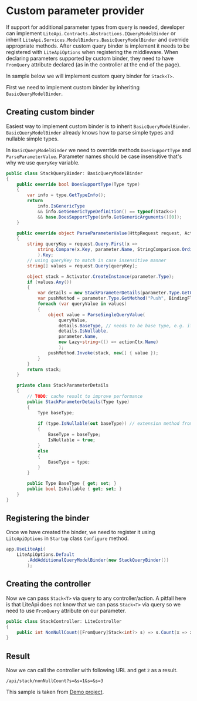 ﻿---
Author: stanac
CreatedDate: 2017-04-15
Title: Custom parameter provider
RenderTitle: false
IsHtml: false
Id: custom-parameter-provider
ParentPageId: parameter-retrieving
---

# Custom parameter provider

If support for additional parameter types from query is needed, developer can 
implement `LiteApi.Contracts.Abstractions.IQueryModelBinder` or inherit 
`LiteApi.Services.ModelBinders.BasicQueryModelBinder` and override 
appropriate methods. After custom query binder is implement it needs to be
registered with `LiteApiOptions` when registering the middleware.
When declaring parameters supported by custom binder, they need to have
`FromQuery` attribute declared (as in the controller at the end of the page).

In sample below we will implement custom query binder for `Stack<T>`.

First we need to implement custom binder by inheriting `BasicQueryModelBinder`.

## Creating custom binder

Easiest way to implement custom binder is to inherit `BasicQueryModelBinder`.
`BasicQueryModelBinder` already knows how to parse simple types and nullable simple
types.

In `BasicQueryModelBinder` we need to override methods `DoesSupportType`
and `ParseParameterValue`. Parameter names should be case insensitive that's why
we use `queryKey` variable.

```csharp
public class StackQueryBinder: BasicQueryModelBinder
{
    public override bool DoesSupportType(Type type)
    {
        var info = type.GetTypeInfo();
        return 
            info.IsGenericType 
            && info.GetGenericTypeDefinition() == typeof(Stack<>)
            && base.DoesSupportType(info.GetGenericArguments()[0]);
    }

    public override object ParseParameterValue(HttpRequest request, ActionContext actionCtx, ActionParameter parameter)
    {
        string queryKey = request.Query.First(x => 
            string.Compare(x.Key, parameter.Name, StringComparison.OrdinalIgnoreCase) == 0
            ).Key;
        // using queryKey to match in case insensitive manner
        string[] values = request.Query[queryKey];

        object stack = Activator.CreateInstance(parameter.Type);
        if (values.Any())
        {
            var details = new StackParameterDetails(parameter.Type.GetGenericArguments()[0]);
            var pushMethod = parameter.Type.GetMethod("Push", BindingFlags.Public | BindingFlags.Instance);
            foreach (var queryValue in values)
            {
                object value = ParseSingleQueryValue(
                    queryValue, 
                    details.BaseType, // needs to be base type, e.g. if parameter type is int? we need to pass int
                    details.IsNullable, 
                    parameter.Name, 
                    new Lazy<string>(() => actionCtx.Name)
                    );
                pushMethod.Invoke(stack, new[] { value });
            }
        }
        return stack;
    }

    private class StackParameterDetails
    {
        // TODO: cache result to improve performance
        public StackParameterDetails(Type type)
        {
            Type baseType;
            
            if (type.IsNullable(out baseType)) // extension method from LiteApi namespace
            {
                BaseType = baseType;
                IsNullable = true;
            }
            else
            {
                BaseType = type;
            }
        }

        public Type BaseType { get; set; }
        public bool IsNullable { get; set; }
    }
}
```

## Registering the binder

Once we have created the binder, we need to register it using `LiteApiOptions`
in `Startup` class `Configure` method.

```csharp
app.UseLiteApi(
    LiteApiOptions.Default
        .AddAdditionalQueryModelBinder(new StackQueryBinder())
        );
```

## Creating the controller

Now we can pass `Stack<T>` via query to any controller/action. A pitfall here
is that LiteApi does not know that we can pass `Stack<T>` via query so we need
to use `FromQuery` attribute on our parameter.

```csharp
public class StackController: LiteController
{
    public int NonNullCount([FromQuery]Stack<int?> s) => s.Count(x => x.HasValue);
}
```

## Result

Now we can call the controller with following URL and get `2` as a result. 
```
/api/stack/nonNullCount?s=&s=1&s=&s=3
```

<div class="alert alert-info">
This sample is taken from <a href="https://github.com/stanac/LiteApi/tree/master/LiteApi/LiteApi.Demo">Demo project</a>.
</div>